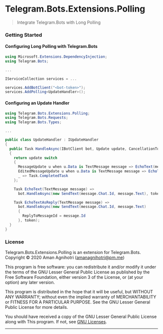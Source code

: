 # Telegram.Bots.Extensions.Polling
> Integrate Telegram.Bots with Long Polling

### Getting Started

#### Configuring Long Polling with Telegram.Bots
```c#
using Microsoft.Extensions.DependencyInjection;
using Telegram.Bots;

...

IServiceCollection services = ...

services.AddBotClient("<bot-token>");
services.AddPolling<UpdateHandler>();
```

#### Configuring an Update Handler

```c#
using Telegram.Bots.Extensions.Polling;
using Telegram.Bots.Requests;
using Telegram.Bots.Types;

...

public class UpdateHandler : IUpdateHandler
{
  public Task HandleAsync(IBotClient bot, Update update, CancellationToken token)
  {
    return update switch
    {
      MessageUpdate u when u.Data is TextMessage message => EchoText(message),
      EditedMessageUpdate u when u.Data is TextMessage message => EchoTextAsReply(message),
      _ => Task.CompletedTask
    };

    Task EchoText(TextMessage message) =>
      bot.HandleAsync(new SendText(message.Chat.Id, message.Text), token);

    Task EchoTextAsReply(TextMessage message) =>
      bot.HandleAsync(new SendText(message.Chat.Id, message.Text)
      {
        ReplyToMessageId = message.Id
      }, token);
  }
}
```

### License

Telegram.Bots.Extensions.Polling is an extension for Telegram.Bots.  
Copyright © 2020  Aman Agnihotri (amanagnihotri@pm.me)

This program is free software: you can redistribute it and/or modify
it under the terms of the GNU Lesser General Public License as published
by the Free Software Foundation, either version 3 of the License, or
(at your option) any later version.

This program is distributed in the hope that it will be useful,
but WITHOUT ANY WARRANTY; without even the implied warranty of
MERCHANTABILITY or FITNESS FOR A PARTICULAR PURPOSE.  See the
GNU Lesser General Public License for more details.

You should have received a copy of the GNU Lesser General Public License
along with This program.  If not, see [GNU Licenses](https://www.gnu.org/licenses/).

---
